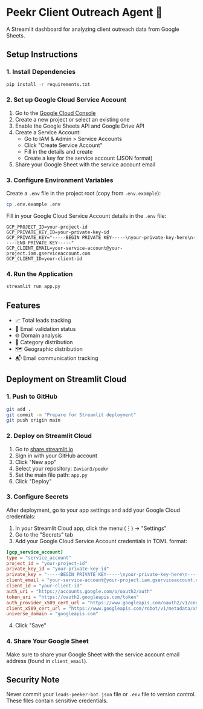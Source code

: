 # Peekr Client Outreach Agent 🎯

A Streamlit dashboard for analyzing client outreach data from Google Sheets.

## Setup Instructions

### 1. Install Dependencies

```bash
pip install -r requirements.txt
```

### 2. Set up Google Cloud Service Account

1. Go to the [Google Cloud Console](https://console.cloud.google.com/)
2. Create a new project or select an existing one
3. Enable the Google Sheets API and Google Drive API
4. Create a Service Account:
   - Go to IAM & Admin > Service Accounts
   - Click "Create Service Account"
   - Fill in the details and create
   - Create a key for the service account (JSON format)
5. Share your Google Sheet with the service account email

### 3. Configure Environment Variables

Create a `.env` file in the project root (copy from `.env.example`):

```bash
cp .env.example .env
```

Fill in your Google Cloud Service Account details in the `.env` file:

```env
GCP_PROJECT_ID=your-project-id
GCP_PRIVATE_KEY_ID=your-private-key-id  
GCP_PRIVATE_KEY="-----BEGIN PRIVATE KEY-----\nyour-private-key-here\n-----END PRIVATE KEY-----"
GCP_CLIENT_EMAIL=your-service-account@your-project.iam.gserviceaccount.com
GCP_CLIENT_ID=your-client-id
```

### 4. Run the Application

```bash
streamlit run app.py
```

## Features

- 📈 Total leads tracking
- 📧 Email validation status
- 🌐 Domain analysis
- 📂 Category distribution
- 🗺️ Geographic distribution
- 📬 Email communication tracking

## Deployment on Streamlit Cloud

### 1. Push to GitHub
```bash
git add .
git commit -m "Prepare for Streamlit deployment"
git push origin main
```

### 2. Deploy on Streamlit Cloud
1. Go to [share.streamlit.io](https://share.streamlit.io)
2. Sign in with your GitHub account
3. Click "New app"
4. Select your repository: `Zavian3/peekr`
5. Set the main file path: `app.py`
6. Click "Deploy"

### 3. Configure Secrets
After deployment, go to your app settings and add your Google Cloud credentials:

1. In your Streamlit Cloud app, click the menu (⋮) → "Settings"
2. Go to the "Secrets" tab
3. Add your Google Cloud Service Account credentials in TOML format:

```toml
[gcp_service_account]
type = "service_account"
project_id = "your-project-id"
private_key_id = "your-private-key-id"
private_key = "-----BEGIN PRIVATE KEY-----\nyour-private-key-here\n-----END PRIVATE KEY-----"
client_email = "your-service-account@your-project.iam.gserviceaccount.com"
client_id = "your-client-id"
auth_uri = "https://accounts.google.com/o/oauth2/auth"
token_uri = "https://oauth2.googleapis.com/token"
auth_provider_x509_cert_url = "https://www.googleapis.com/oauth2/v1/certs"
client_x509_cert_url = "https://www.googleapis.com/robot/v1/metadata/x509/your-service-account%40your-project.iam.gserviceaccount.com"
universe_domain = "googleapis.com"
```

4. Click "Save"

### 4. Share Your Google Sheet
Make sure to share your Google Sheet with the service account email address (found in `client_email`).

## Security Note

Never commit your `leads-peeker-bot.json` file or `.env` file to version control. These files contain sensitive credentials. 